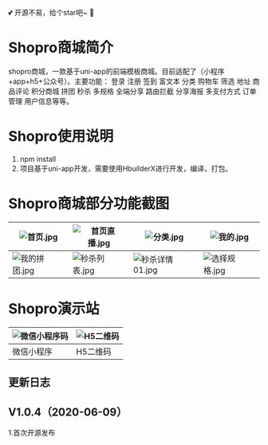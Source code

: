 

 :two_hearts: 开源不易，给个star吧~ :star2: 


# Shopro商城简介

shopro商城，一款基于uni-app的前端模板商城。目前适配了（小程序+app+h5+公众号）。主要功能： 登录 注册 签到 富文本 分类 购物车 筛选 地址 商品评论 积分商城 拼团 秒杀 多规格 全端分享 路由拦截 分享海报 多支付方式 订单管理 用户信息等等。

# Shopro使用说明

1. npm install
2. 项目基于uni-app开发，需要使用HbuilderX进行开发，编译，打包。

# Shopro商城部分功能截图

|![](https://images.gitee.com/uploads/images/2020/0609/154538_14f88f04_2264724.jpeg "首页.jpg")|![](https://images.gitee.com/uploads/images/2020/0609/154615_f819b1e8_2264724.jpeg "首页直播.jpg")|![](https://images.gitee.com/uploads/images/2020/0609/154650_f80311d8_2264724.jpeg "分类.jpg") |![](https://images.gitee.com/uploads/images/2020/0609/155021_7fdcaab7_2264724.jpeg "我的.jpg") |
| ------------ | ------------ | ------------ | ------------ |
|![](https://images.gitee.com/uploads/images/2020/0609/155041_28e25af7_2264724.jpeg "我的拼团.jpg")  |![](https://images.gitee.com/uploads/images/2020/0609/154816_2d13de51_2264724.jpeg "秒杀列表.jpg") |![](https://images.gitee.com/uploads/images/2020/0609/154831_f490adf5_2264724.jpeg "秒杀详情01.jpg") |![](https://images.gitee.com/uploads/images/2020/0609/155054_ad93ce91_2264724.jpeg "选择规格.jpg")  |


# Shopro演示站

|![微信小程序码](https://images.gitee.com/uploads/images/2020/0609/161525_364852cc_2264724.jpeg "微信小程序码") |![H5二维码](https://images.gitee.com/uploads/images/2020/0609/161626_43f86922_2264724.png "H5二维码") | 
| ------------ | ------------ | 
|  微信小程序 |H5二维码  | 




## 更新日志

## V1.0.4（2020-06-09）

1.首次开源发布




